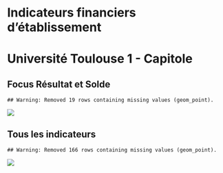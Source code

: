 Indicateurs financiers d’établissement
================

# Université Toulouse 1 - Capitole

## Focus Résultat et Solde

    ## Warning: Removed 19 rows containing missing values (geom_point).

![](/home/julien/repo/cpesr/RFC/Finances/Etablissements/université_toulouse_1___capitole_files/figure-gfm/etab.focus-1.png)<!-- -->

## Tous les indicateurs

    ## Warning: Removed 166 rows containing missing values (geom_point).

![](/home/julien/repo/cpesr/RFC/Finances/Etablissements/université_toulouse_1___capitole_files/figure-gfm/etab-1.png)<!-- -->
